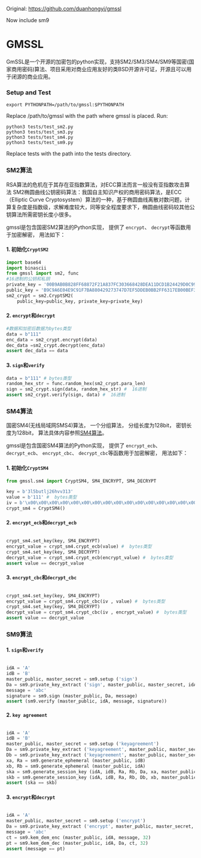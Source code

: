 
Original: https://github.com/duanhongyi/gmssl

Now include sm9

GMSSL
========
GmSSL是一个开源的加密包的python实现，支持SM2/SM3/SM4/SM9等国密(国家商用密码)算法、项目采用对商业应用友好的类BSD开源许可证，开源且可以用于闭源的商业应用。

### Setup and Test

```
export PYTHONPATH=/path/to/gmssl:$PYTHONPATH
```

Replace /path/to/gmssl with the path where gmssl is placed. Run:

```
python3 tests/test_sm2.py
python3 tests/test_sm3.py
python3 tests/test_sm4.py
python3 tests/test_sm9.py
```

Replace tests with the path into the tests directory.

### SM2算法
RSA算法的危机在于其存在亚指数算法，对ECC算法而言一般没有亚指数攻击算法
SM2椭圆曲线公钥密码算法：我国自主知识产权的商用密码算法，是ECC（Elliptic Curve Cryptosystem）算法的一种，基于椭圆曲线离散对数问题，计算复杂度是指数级，求解难度较大，同等安全程度要求下，椭圆曲线密码较其他公钥算法所需密钥长度小很多。

gmssl是包含国密SM2算法的Python实现， 提供了 `encrypt`、 `decrypt`等函数用于加密解密， 用法如下：

#### 1. 初始化`CryptSM2`

```python
import base64
import binascii
from gmssl import sm2, func
#16进制的公钥和私钥
private_key = '00B9AB0B828FF68872F21A837FC303668428DEA11DCD1B24429D0C99E24EED83D5'
public_key = 'B9C9A6E04E9C91F7BA880429273747D7EF5DDEB0BB2FF6317EB00BEF331A83081A6994B8993F3F5D6EADDDB81872266C87C018FB4162F5AF347B483E24620207'
sm2_crypt = sm2.CryptSM2(
    public_key=public_key, private_key=private_key)
```

#### 2. `encrypt`和`decrypt`

```python
#数据和加密后数据为bytes类型
data = b"111"
enc_data = sm2_crypt.encrypt(data)
dec_data =sm2_crypt.decrypt(enc_data)
assert dec_data == data
```

#### 3. `sign`和`verify`
```python
data = b"111" # bytes类型
random_hex_str = func.random_hex(sm2_crypt.para_len)
sign = sm2_crypt.sign(data, random_hex_str) #  16进制
assert sm2_crypt.verify(sign, data) #  16进制
```

### SM4算法

国密SM4(无线局域网SMS4)算法， 一个分组算法， 分组长度为128bit， 密钥长度为128bit，
算法具体内容参照[SM4算法](https://drive.google.com/file/d/0B0o25hRlUdXcbzdjT0hrYkkwUjg/view?usp=sharing)。

gmssl是包含国密SM4算法的Python实现， 提供了 `encrypt_ecb`、 `decrypt_ecb`、 `encrypt_cbc`、
`decrypt_cbc`等函数用于加密解密， 用法如下：

#### 1. 初始化`CryptSM4`

```python
from gmssl.sm4 import CryptSM4, SM4_ENCRYPT, SM4_DECRYPT

key = b'3l5butlj26hvv313'
value = b'111' #  bytes类型
iv = b'\x00\x00\x00\x00\x00\x00\x00\x00\x00\x00\x00\x00\x00\x00\x00\x00' #  bytes类型
crypt_sm4 = CryptSM4()
```

#### 2. `encrypt_ecb`和`decrypt_ecb`

```python

crypt_sm4.set_key(key, SM4_ENCRYPT)
encrypt_value = crypt_sm4.crypt_ecb(value) #  bytes类型
crypt_sm4.set_key(key, SM4_DECRYPT)
decrypt_value = crypt_sm4.crypt_ecb(encrypt_value) #  bytes类型
assert value == decrypt_value

```

#### 3. `encrypt_cbc`和`decrypt_cbc`

```python

crypt_sm4.set_key(key, SM4_ENCRYPT)
encrypt_value = crypt_sm4.crypt_cbc(iv , value) #  bytes类型
crypt_sm4.set_key(key, SM4_DECRYPT)
decrypt_value = crypt_sm4.crypt_cbc(iv , encrypt_value) #  bytes类型
assert value == decrypt_value

```

### SM9算法

#### 1. `sign`和`verify`

```python

idA = 'A'
idB = 'B'
master_public, master_secret = sm9.setup ('sign')
Da = sm9.private_key_extract ('sign', master_public, master_secret, idA)
message = 'abc'
signature = sm9.sign (master_public, Da, message)
assert (sm9.verify (master_public, idA, message, signature))

```

#### 2. `key agreement`

```python

idA = 'A'
idB = 'B'
master_public, master_secret = sm9.setup ('keyagreement')
Da = sm9.private_key_extract ('keyagreement', master_public, master_secret, idA)
Db = sm9.private_key_extract ('keyagreement', master_public, master_secret, idB)
xa, Ra = sm9.generate_ephemeral (master_public, idB)
xb, Rb = sm9.generate_ephemeral (master_public, idA)
ska = sm9.generate_session_key (idA, idB, Ra, Rb, Da, xa, master_public, 'A', 128)
skb = sm9.generate_session_key (idA, idB, Ra, Rb, Db, xb, master_public, 'B', 128)
assert (ska == skb)

```

#### 3. `encrypt`和`decrypt`

```python

idA = 'A'
master_public, master_secret = sm9.setup ('encrypt')
Da = sm9.private_key_extract ('encrypt', master_public, master_secret, idA)
message = 'abc'
ct = sm9.kem_dem_enc (master_public, idA, message, 32)
pt = sm9.kem_dem_dec (master_public, idA, Da, ct, 32)
assert (message == pt)

```
